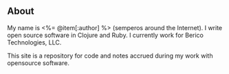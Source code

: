 ## About ##

My name is <%= @item[:author] %> (semperos around the Internet). I write open source software in Clojure and Ruby. I currently work for Berico Technologies, LLC.

This site is a repository for code and notes accrued during my work with opensource software.
